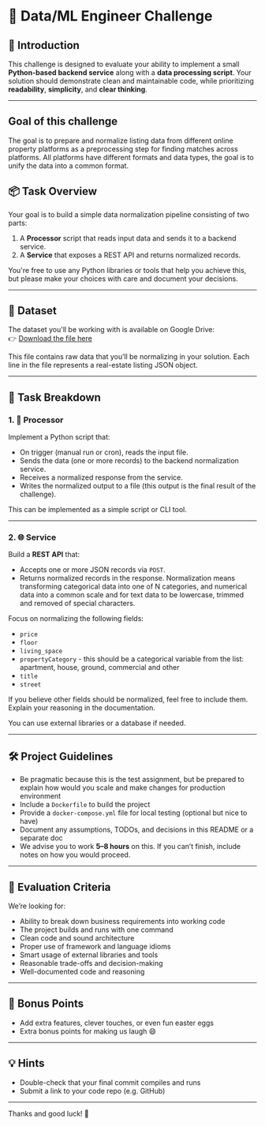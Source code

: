 # 🚀 Data/ML Engineer Challenge

## 👋 Introduction

This challenge is designed to evaluate your ability to implement a small **Python-based backend service** along with a **data processing script**. 
Your solution should demonstrate clean and maintainable code, while prioritizing **readability**, **simplicity**, and **clear thinking**.

---

##  Goal of this challenge

The goal is to prepare and normalize listing data from different online property platforms as a preprocessing step for finding matches across platforms.
All platforms have different formats and data types, the goal is to unify the data into a common format.

## 📦 Task Overview

Your goal is to build a simple data normalization pipeline consisting of two parts:

1. A **Processor** script that reads input data and sends it to a backend service.
2. A **Service** that exposes a REST API and returns normalized records.

You're free to use any Python libraries or tools that help you achieve this, but please make your choices with care and document your decisions.

---

## 📂 Dataset

The dataset you'll be working with is available on Google Drive:  
👉 [Download the file here](<https://drive.google.com/file/d/1Yex5VDiyVVGAC5GpwEbrPFXxtzfHLmfp/view?usp=drive_link>)

This file contains raw data that you’ll be normalizing in your solution. Each line in the file represents a real-estate listing JSON object.

---

## 🧩 Task Breakdown

### 1. 🔄 Processor

Implement a Python script that:
- On trigger (manual run or cron), reads the input file.
- Sends the data (one or more records) to the backend normalization service.
- Receives a normalized response from the service.
- Writes the normalized output to a file (this output is the final result of the challenge).

This can be implemented as a simple script or CLI tool.

---

### 2. 🌐 Service

Build a **REST API** that:
- Accepts one or more JSON records via `POST`.
- Returns normalized records in the response. Normalization means transforming categorical data into one of N categories, 
and numerical data into a common scale and for text data to be lowercase, trimmed and removed of special characters.

Focus on normalizing the following fields:
- `price`
- `floor`
- `living_space`
- `propertyCategory` - this should be a categorical variable from the list: apartment, house, ground, commercial and other
- `title`
- `street`

If you believe other fields should be normalized, feel free to include them. Explain your reasoning in the documentation.

You can use external libraries or a database if needed.

---

## 🛠 Project Guidelines

- Be pragmatic because this is the test assignment, but be prepared to explain how would you scale and make changes for production environment
- Include a `Dockerfile` to build the project
- Provide a `docker-compose.yml` file for local testing (optional but nice to have)
- Document any assumptions, TODOs, and decisions in this README or a separate doc
- We advise you to work **5–8 hours** on this. If you can’t finish, include notes on how you would proceed.

---

## 🧪 Evaluation Criteria

We’re looking for:

- Ability to break down business requirements into working code
- The project builds and runs with one command
- Clean code and sound architecture
- Proper use of framework and language idioms
- Smart usage of external libraries and tools
- Reasonable trade-offs and decision-making
- Well-documented code and reasoning

---

## 🎁 Bonus Points

- Add extra features, clever touches, or even fun easter eggs
- Extra bonus points for making us laugh 😄

---

## 💡 Hints

- Double-check that your final commit compiles and runs
- Submit a link to your code repo (e.g. GitHub)

---

Thanks and good luck! 🚀
